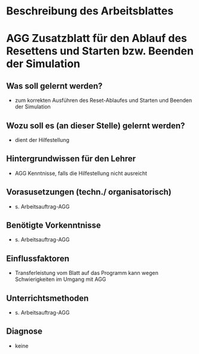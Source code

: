 # Beschreibung des Arbeitsblattes

# AGG Zusatzblatt für den Ablauf des Resettens und Starten bzw. Beenden der Simulation

##  Was soll gelernt werden?
   * zum korrekten Ausführen des Reset-Ablaufes und Starten und Beenden der Simulation

## Wozu soll es (an dieser Stelle) gelernt werden?
   * dient der Hilfestellung

## Hintergrundwissen für den Lehrer
   * AGG Kenntnisse, falls die Hilfestellung nicht ausreicht

## Vorasusetzungen (techn./ organisatorisch)
   * s. Arbeitsauftrag-AGG

## Benötigte Vorkenntnisse
   * s. Arbeitsauftrag-AGG

## Einflussfaktoren
   * Transferleistung vom Blatt auf das Programm
    kann wegen Schwierigkeiten im Umgang mit AGG

## Unterrichtsmethoden
   * s. Arbeitsauftrag-AGG

## Diagnose
   * keine

